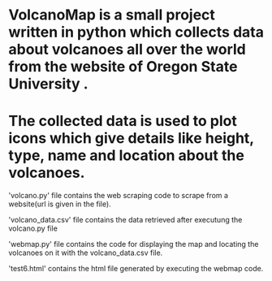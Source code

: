 # VolcanoMap is a small project written in python which collects data about volcanoes all over the world from the website of Oregon State University .

# The collected data is used to plot icons which give details like height, type, name and location about the volcanoes.

'volcano.py' file contains the web scraping code to scrape from a website(url is given in the file).

'volcano_data.csv' file contains the data retrieved after executung the volcano.py file

'webmap.py' file contains the code for displaying the map and locating the volcanoes on it with the volcano_data.csv file.

'test6.html' contains the html file generated by executing the webmap code.
